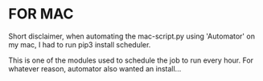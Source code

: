 # FOR MAC
Short disclaimer, when automating the mac-script.py using 'Automator' on my mac, I had to run pip3 install scheduler.

This is one of the modules used to schedule the job to run every hour. For whatever reason, automator also wanted
an install...

